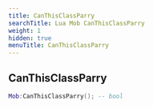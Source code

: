 ```yaml
---
title: CanThisClassParry
searchTitle: Lua Mob CanThisClassParry
weight: 1
hidden: true
menuTitle: CanThisClassParry
---
```

## CanThisClassParry
```lua
Mob:CanThisClassParry(); -- bool
```